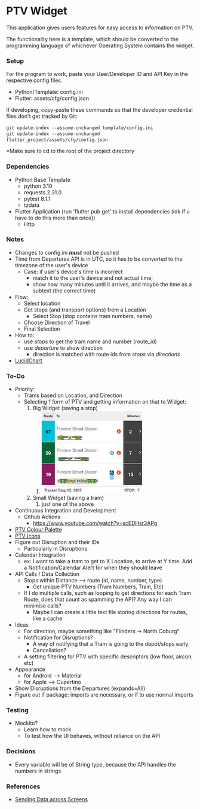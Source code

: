 # PTV Widget
This application gives users features for easy access to information on PTV. 

The functionality here is a template, which should be converted to the programming language of whichever Operating System contains the widget.

### Setup
For the program to work, paste your User/Developer ID and API Key in the respective config files.
  - Python/Template: config.ini
  - Flutter: assets/cfg/config.json

If developing, copy-paste these commands so that the developer credential files don't get tracked by Git:
```
git update-index --assume-unchanged template/config.ini
git update-index --assume-unchanged flutter_project/assets/cfg/config.json
```
*Make sure to cd to the root of the project directory

### Dependencies
- Python Base Template
  - python 3.10
  - requests 2.31.0
  - pytest 8.1.1
  - tzdata
- Flutter Application (run 'flutter pub get' to install dependencies (idk if u have to do this more than once))
  - Http

### Notes
- Changes to config.ini __*must*__ not be pushed
- Time from Departures API is in UTC, so it has to be converted to the timezone of the user's device
  - Case: if user's device's time is incorrect
    - match it to the user's device and not actual time;
    - show how many minutes until it arrives, and maybe the time as a subtext (the correct time)
- Flow:
  - Select location
  - Get stops (and transport options) from a Location
    - Select Stop (stop contains tram numbers, name)
  - Choose Direction of Travel
  - Final Selection
- How to:
  - use _stops_ to get the tram name and number (route_id)
  - use _departure_ to show direction
    - direction is matched with route ids from _stops_ via _directions_
- [LucidChart](https://lucid.app/lucidchart/82b010cd-4cd5-42c0-8c19-f3066488b55a/edit?viewport_loc=-1937%2C-126%2C4157%2C2105%2C0_0&invitationId=inv_6c5333c9-7546-45d1-8473-e3fdb2c4135c)

### To-Do
- Priority: 
  - Trams based on Location, and Direction
  - Selecting 1 form of PTV and getting information on that to Widget:
    1. Big Widget (saving a stop)
       1. ![tram_sample_screen.jpg](images%2Ftram_sample_screen.jpg)
    2. Small Widget (saving a tram)
       1. just one of the above
- Continuous Integration and Development
  - Github Actions
    - https://www.youtube.com/watch?v=scEDHsr3APg
- [PTV Colour Palette](https://www.righttoknow.org.au/request/5149/response/13973/attach/4/PTVH2977%20MSG%202018%202.4%20Colour%20v10%20PA%20v2.pdf)
- [PTV Icons](https://melbournesptgallery.weebly.com/melbourne-tram-sides.html)
- Figure out Disruption and their IDs
  - Particularly in Disruptions
- Calendar Integration
  - ex: I want to take a tram to get to X Location, to arrive at Y time. Add a Notification/Calendar Alert for when they should leave
- API Calls / Data Collection
  - Stops within Distance --> route (id, name, number, type)
    - Get unique PTV Numbers (Tram Numbers, Train, Etc)
  - If I do multiple calls, such as looping to get directions for each Tram Route, does that count as spamming the API? Any way I can minimise calls?
    - Maybe I can create a little text file storing directions for routes, like a cache
- Ideas
  - For direction, maybe something like "Flinders -> North Coburg"
  - Notification for Disruptions?
    - A way of notifying that a Tram is going to the depot/stops early
    - Cancellation?
  - A setting filtering for PTV with specific descriptors (low floor, aircon, etc)
- Appearance
  - for Android --> Material
  - for Apple --> Cupertino
- Show Disruptions from the Departures (expands=All) 
- Figure out if package: imports are necessary, or if to use normal imports

### Testing
- Mockito?
  - Learn how to mock
  - To test how the UI behaves, without reliance on the API

### Decisions
- Every variable will be of String type, because the API handles the numbers in strings

### References
- [Sending Data across Screens](https://docs.flutter.dev/cookbook/navigation/passing-data]=)

